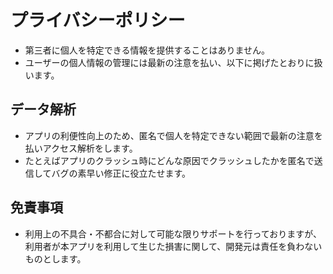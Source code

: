 # プライバシーポリシー

* 第三者に個人を特定できる情報を提供することはありません。
* ユーザーの個人情報の管理には最新の注意を払い、以下に掲げたとおりに扱います。

## データ解析
* アプリの利便性向上のため、匿名で個人を特定できない範囲で最新の注意を払いアクセス解析をします。
* たとえばアプリのクラッシュ時にどんな原因でクラッシュしたかを匿名で送信してバグの素早い修正に役立たせます。

## 免責事項
* 利用上の不具合・不都合に対して可能な限りサポートを行っておりますが、利用者が本アプリを利用して生じた損害に関して、開発元は責任を負わないものとします。
